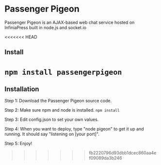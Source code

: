 # Passenger Pigeon
Passenger Pigeon is an AJAX-based web chat service hosted on InfiniaPress built in node.js and socket.io

<<<<<<< HEAD
## Install
`npm install passengerpigeon`
=======
## Installation
Step 1: Download the Passenger Pigeon source code.

Step 2: Make sure npm and node is installed.
`npm install`

Step 3: Edit config.json to set your own values. 

Step 4: When you want to deploy, type "node pigeon" to get it up and running. It should say "listening on [your port]".

Step 5: Enjoy!
>>>>>>> fb2220796d93dbb1dcec860aa4ef09089da3b246

